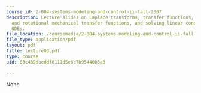 ```yaml
---
course_id: 2-004-systems-modeling-and-control-ii-fall-2007
description: Lecture slides on Laplace transforms, transfer functions, translational
  and rotational mechanical transfer functions, and solving linear constant-coefficient
  ODEs.
file_location: /coursemedia/2-004-systems-modeling-and-control-ii-fall-2007/63c439dbeddf8111d5e6c7b95440b5a3_lecture03.pdf
file_type: application/pdf
layout: pdf
title: lecture03.pdf
type: course
uid: 63c439dbeddf8111d5e6c7b95440b5a3

---
```

None